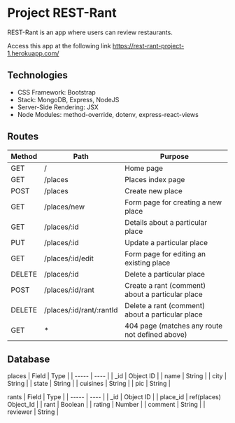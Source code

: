 # Project REST-Rant
REST-Rant is an app where users can review restaurants.

Access this app at the following link https://rest-rant-project-1.herokuapp.com/
## Technologies
- CSS Framework: Bootstrap
- Stack: MongoDB, Express, NodeJS
- Server-Side Rendering: JSX
- Node Modules: method-override, dotenv, express-react-views
## Routes
| Method | Path | Purpose |
| ------ | ---- | ------- |
| GET | / | Home page |
| GET | /places | Places index page |
| POST | /places | Create new place |
| GET | /places/new | Form page for creating a new place |
| GET | /places/:id | Details about a particular place |
| PUT | /places/:id | Update a particular place |
| GET | /places/:id/edit | Form page for editing an existing place |
| DELETE | /places/:id | Delete a particular place |
| POST | /places/:id/rant | Create a rant (comment) about a particular place |
| DELETE | /places/:id/rant/:rantId | Delete a rant (comment) about a particular place |
| GET | * | 404 page (matches any route not defined above) |
## Database
places
| Field | Type |
| ----- | ---- |
| _id | Object ID |
| name | String |
| city | String |
| state | String |
| cuisines | String |
| pic | String |

rants
| Field | Type |
| ----- | ---- |
| _id | Object ID |
| place_id | ref(places) Object_Id |
| rant | Boolean |
| rating | Number |
| comment | String |
| reviewer | String |